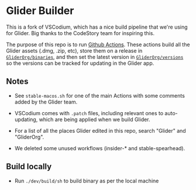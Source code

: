 # Glider Builder

This is a fork of VSCodium, which has a nice build pipeline that we're using for Glider. Big thanks to the CodeStory team for inspiring this.

The purpose of this repo is to run [Github Actions](https://github.com/GliderOrg/glider-builder/actions). These actions build all the Glider assets (.dmg, .zip, etc), store them on a release in [`GliderOrg/binaries`](https://github.com/GliderOrg/binaries/releases), and then set the latest version in [`GliderOrg/versions`](https://github.com/GliderOrg/versions) so the versions can be tracked for updating in the Glider app.

## Notes

- See `stable-macos.sh` for one of the main Actions with some comments added by the Glider team.

- VSCodium comes with `.patch` files, including relevant ones to auto-updating, which are being applied when we build Glider.

- For a list of all the places Glider edited in this repo, search "Glider" and "GliderOrg".

- We deleted some unused workflows (insider-\* and stable-spearhead).

## Build locally
- Run `./dev/build/sh` to build binary as per the local machine
